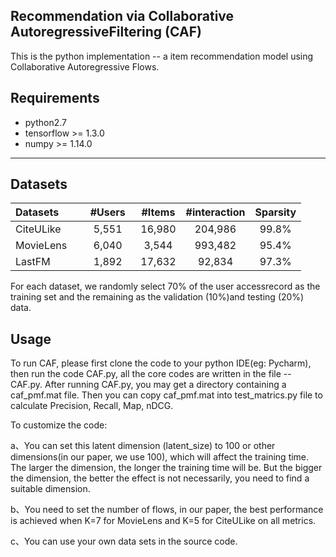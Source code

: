 ## Recommendation via Collaborative AutoregressiveFiltering (CAF)

This is the python implementation -- a item recommendation model using Collaborative Autoregressive Flows.

## Requirements
- python2.7
- tensorflow >= 1.3.0
- numpy >= 1.14.0

------------------

## Datasets

| Datasets        |    #Users    | #Items  |#interaction |Sparsity |
| ------------- |:-------------:| :-----:|:--------:|:--------:|
| CiteULike     |5,551|  16,980|   204,986 |     99.8%|
| MovieLens     |6,040 | 3,544 |   993,482 |     95.4%|
| LastFM  |1,892  |17,632 |  92,834 |      97.3%|


For each dataset, we randomly select 70% of the user accessrecord as the training set and the remaining as the validation (10%)and testing (20%) data.

## Usage
To run CAF, please first clone the code to your python IDE(eg: Pycharm), then run the code CAF.py, all the core codes are written in the file -- CAF.py. After running CAF.py, you may get a directory containing a caf_pmf.mat file. Then you can copy caf_pmf.mat into test_matrics.py file to calculate Precision, Recall, Map, nDCG. 

To customize the code:

a、You can set this latent dimension (latent_size) to 100 or other dimensions(in our paper, we use 100), which will affect the training time. The larger the dimension, the longer the training time will be. But the bigger the dimension, the better the effect is not necessarily, you need to find a suitable dimension.

b、You need to set the number of flows, in our paper, the best performance is achieved when K=7 for MovieLens and K=5 for CiteULike on all metrics.

c、You can use your own data sets in the source code.
